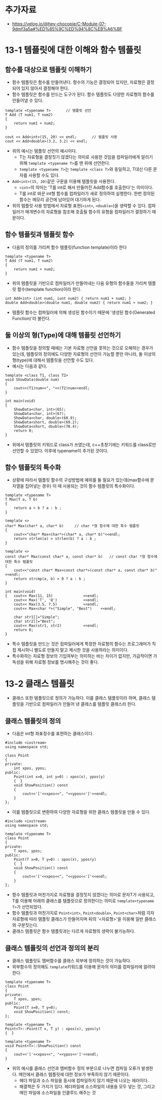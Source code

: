 # 추가자료
 - https://velog.io/@hey-chocopie/C-Module-07-9dmf3a5a#%ED%85%9C%ED%94%8C%EB%A6%BF

# 13-1 템플릿에 대한 이해와 함수 템플릿

## 함수를 대상으로 템플릿 이해하기
 - 함수 템플릿은 함수를 만들어낸다. 함수의 기능은 결정되어 있지만, 자료형은 결정되어 있지 않아서 결정해야 한다.
 - 함수 템플릿은 함수를 만드는 도구가 된다. 함수 템플릿도 다양한 자료형의 함수를 만들어낼 수 있다.
```
template <typename T>       // 템플릿 선언
T Add (T num1, T num2)
{
    return num1 + num2;
}

cout << Add<int>(15, 20) << endl;       // 템플릿 사용
cout << Add<double>(3.2, 3.2) << endl;
```
 - 위의 예시는 템플릿 선언의 예시이다.
   - T는 자료형을 결정짓기 않겠다는 의미로 사용한 것임을 컴파일러에게 알리기 위해 `template <typename T>`를 맨 위에 선언한다.
   - `template <typename T>`는 `template <class T>`와 동일하고, T대신 다른 문자를 사용할 수도 있다.
 - `Add<int>(15, 20)`같은 구문을 이용해 템플릿을 사용한다.
   - `<int>`의 의미는 'T를 int로 해서 만들어진 Add함수를 호출한다'는 의미이다.
   - T를 int로 바꾼 int형 함수를 컴파일러가 새로 정의하여 실행한다. 한번 정의된 함수는 메모리 공간에 남아있어 대기하게 된다.
 - 위의 템플릿 사용 방법에서 자료형 표현(`<int>`, `<double>`)을 생략할 수 있다. 컴파일러가 매개변수의 자료형을 참조해 호출될 함수의 유형을 컴파일러가 결정하기 때문이다.

## 함수 템플릿과 템플릿 함수
 - 다음의 정의를 가리켜 함수 템플릿(function template)이라 한다
```
template <typename T>
T Add (T num1, T num2)
{
    return num1 + num2;
}
```
 - 위의 템플릿을 기반으로 컴파일러가 만들어내는 다음 유형의 함수들을 가리켜 템플릿 함수(template function)이라 한다.
```
int Add<int> (int num1, iunt num2) { return num1 + num2; }
double Add<double>(double num1, double num2) { return num1 + num2; }
```
 - 템플릿 함수는 컴파일러에 의해 생성된 함수이기 때문에 '생성된 함수(Generated Function)'라 불린다.

## 둘 이상의 형(Type)에 대해 템플릿 선언하기
 - 함수 템플릿을 정의할 때에는 기본 자료형 선언을 못하는 것으로 오해하는 경우가 있는데, 템플릿의 정의에도 다양한 자료형의 선언이 가능할 뿐만 아니라, 둘 이상의 형(type)에 대해서 템플릿을 선언할 수도 있다.
 - 예시는 다음과 같다.
```
template <class T1, class T2>
void ShowData(double num)
{
	cout<<(T1)num<<", "<<(T2)num<<endl;
}

int main(void)
{
	ShowData<char, int>(65);
	ShowData<char, int>(67);
	ShowData<char, double>(68.9);
	ShowData<short, double>(69.2);
	ShowData<short, double>(70.4);
	return 0;
}
```
 - 위에서 템플릿의 키워드로 class가 쓰였는데, c++초창기에는 키워드를 class로만 선언할 수 있었다. 이후에 typename이 추가된 것이다.

## 함수 템플릿의 특수화
 - 상황에 따라서 템플릿 함수의 구성방법에 예위를 둘 필요가 있는데(max함수에 문자열을 집어넣는 경우) 이 때 사용되는 것이 함수 템플릿의 특수화이다.
```
template <typename T>
T Max(T a, T b)
{
	return a > b ? a : b ;
}

template <>
char* Max(char* a, char* b)     // char *형 함수에 대한 특수 템플릿
{
	cout<<"char* Max<char*>(char* a, char* b)"<<endl;
	return strlen(a) > strlen(b) ? a : b ;
}

template <>
const char* Max(const char* a, const char* b)   // const char *형 함수에 대한 특수 템플릿
{
	cout<<"const char* Max<const char*>(const char* a, const char* b)"<<endl;
	return strcmp(a, b) > 0 ? a : b ;
}

int main(void)
{	cout<< Max(11, 15)				<<endl;
	cout<< Max('T', 'Q')			<<endl;
	cout<< Max(3.5, 7.5)			<<endl;
	cout<< Max<char *>("Simple", "Best")	<<endl;

	char str1[]="Simple";
	char str2[]="Best";
	cout<< Max(str1, str2)			<<endl;
	return 0;
}
```
 - 특수 템플릿을 만드는 것은 컴파일러에게 특정한 자료형의 함수는 프로그래머가 직접 제시하니 별도로 만들지 말고 제시한 것을 사용하라는 의미이다.
 - 특수화하는 자료형 정보의 기입여부는 의미하는 바는 차이가 없지만, 가급적이면 가독성을 위해 자료형 정보를 명시해주는 것이 좋다.


# 13-2 클래스 템플릿
 - 클래스 또한 템플릿으로 정의가 가능하다. 이를 클래스 템플릿이라 하며, 클래스 템플릿을 기반으로 컴파일러가 만들어 낸 클래스를 템플릿 클래스라 한다.

## 클래스 템플릿의 정의
 - 다음은 int형 좌표정수를 표현하는 클래스이다.
```
#include <iostream>
using namespace std;

class Point
{
private:
	int xpos, ypos;
public:
	Point(int x=0, int y=0) : xpos(x), ypos(y)
	{  }
	void ShowPosition() const
	{
		cout<<'['<<xpos<<", "<<ypos<<']'<<endl;
	}
};
```
 - 이를 템플릿으로 변환하여 다양한 자료형을 위한 클래스 템플릿을 만들 수 있다.
```
#include <iostream>
using namespace std;

template <typename T>
class Point
{
private:
	T xpos, ypos;
public:
	Point(T x=0, T y=0) : xpos(x), ypos(y)
	{  }
	void ShowPosition() const
	{
		cout<<'['<<xpos<<", "<<ypos<<']'<<endl;
	}
};
```
 - 함수 템플릿과 마찬가지로 자료형을 결정짓지 않겠다는 의미로 문자T가 사용되고, T를 이용해 아래의 클래스를 템플릿으로 정의한다는 의미로 `template<typename T>`가 선언되었다.
 - 함수 템플릿과 마찬가지로 `Point<int>`, `Point<double>`, `Point<char>`처럼 각자 자료형에 따라 템플릿 클래스가 만들어지며 뒤의 '<자료형>'을 이용해 일반 클래스와 구분짓는다.
 - 클래스 템플릿은 함수 템플릿과는 다르게 자료형의 생략이 불가능하다.

## 클래스 템플릿의 선언과 정의의 분리
 - 클래스 템플릿도 멤버함수를 클래스 외부에 정의하는 것이 가능하다.
 - 외부함수의 정의해도 `template`키워드를 이용해 문자의 의미를 컴파일러에 알려야 한다.
```
template <typename T>
class Point
{
private:
	T xpos, ypos;
public:
	Point(T x=0, T y=0);
	void ShowPosition() const;
};

template <typename T>
Point<T>::Point(T x, T y) : xpos(x), ypos(y)
{  }

template <typename T>
void Point<T>::ShowPosition() const
{
	cout<<'['<<xpos<<", "<<ypos<<']'<<endl;
}
```
 - 위의 예시를 클래스 선언과 멤버함수 정의 부분으로 나누면 컴파일 오류가 발생한다. 메인에서 클래스 템플릿에 대한 정보가 부족하지 않기 때문이다.
   - 헤더 파일과 소스 파일을 동시에 컴파일하지 않기 때문에 나오는 에러이다.
   - 해결책은 두 가지가 있다. 헤더파일에 소스파일의 내용을 모두 넣는 것, 그리고 메인 파일에 소스파일을 인클루드 해주는 것
